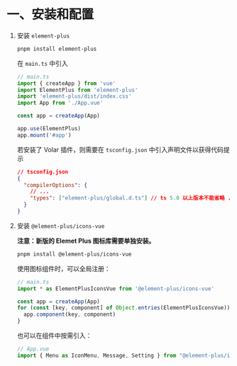 # 一、安装和配置

1. 安装 `element-plus`

   ```bash
   pnpm install element-plus
   ```

   在 `main.ts` 中引入

   ```typescript
   // main.ts
   import { createApp } from 'vue'
   import ElementPlus from 'element-plus'
   import 'element-plus/dist/index.css'
   import App from './App.vue'
   
   const app = createApp(App)
   
   app.use(ElementPlus)
   app.mount('#app')
   ```

   若安装了 Volar 插件，则需要在 `tsconfig.json` 中引入声明文件以获得代码提示

   ```json
   // tsconfig.json
   {
     "compilerOptions": {
       // ...
       "types": ["element-plus/global.d.ts"] // ts 5.0 以上版本不能省略 .d.ts
     }
   }
   ```

   

2. 安装 `@element-plus/icons-vue`

   **注意：新版的 Elemet Plus 图标库需要单独安装。**

   ```bash
   pnpm install @element-plus/icons-vue
   ```

   使用图标组件时，可以全局注册：

   ```typescript
   // main.ts
   import * as ElementPlusIconsVue from '@element-plus/icons-vue'
   
   const app = createApp(App)
   for (const [key, component] of Object.entries(ElementPlusIconsVue)) {
     app.component(key, component)
   }
   ```

   也可以在组件中按需引入：

   ```typescript
   // App.vue
   import { Menu as IconMenu, Message, Setting } from "@element-plus/icons-vue";
   ```

   